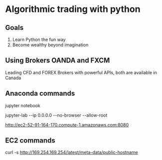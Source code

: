 # Algorithmic trading with python

## Goals
1. Learn Python the fun way
2. Become wealthy beyond imagination

## Using Brokers OANDA and FXCM
Leading CFD and FOREX Brokers with powerful APIs, both are available in Canada

## Anaconda commands
jupyter notebook
<!--start the server-->
jupyter-lab --ip 0.0.0.0 --no-browser --allow-root

<!--open here-->
http://ec2-52-91-164-170.compute-1.amazonaws.com:8080

## EC2 commands
curl -s http://169.254.169.254/latest/meta-data/public-hostname